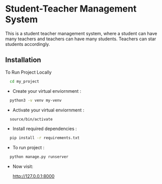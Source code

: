 
# Student-Teacher Management System

This is a student teacher management system, where a student can have many teachers and teachers can have many students.
Teachers can star students accordingly.


## Installation

To Run Project Locally

```bash
  cd my_project

```
- Create your virtual enviornment :

```bash
  python3 -v venv my-venv

```
- Activate your virtual enviornment :

```bash
  source/bin/activate
```
- Install required dependencies :
```bash
  pip install -r requirements.txt
```
- To run project : 
```bash
  python manage.py runserver
```

- Now visit:

    http://127.0.0.1:8000
    
    
    
    
